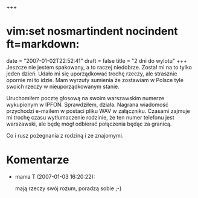 +++
# vim:set nosmartindent nocindent ft=markdown:
date = "2007-01-02T22:52:41"
draft = false
title = "2 dni do wylotu"
+++
Jeszcze nie jestem spakowany, a to raczej niedobrze. Został mi na to tylko
jeden dzień. Udało mi się uporządkować trochę rzeczy, ale strasznie opornie mi
to idzie. Mam wyrzuty sumienia że zostawiam w Polsce tyle swoich rzeczy w
nieuporządkowanym stanie.

Uruchomiłem pocztę głosową na swoim warszawskim numerze wykupionym w IPFON.
Sprawdziłem, działa. Nagrana wiadomość przychodzi e-mailem w postaci pliku WAV
w załączniku. Czasami zajmuje mi trochę czasu wytłumaczenie rodzinie, że ten
numer telefonu jest warszawski, ale będę mógł odbierać połączenia będąc za
granicą.

Co i rusz pożegnania z rodziną i ze znajomymi.

# Komentarze

* mama T (2007-01-03 16:20:22): <p>mają rzeczy swój rozum, poradzą sobie ;-)</p>
